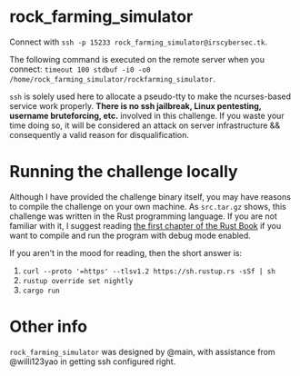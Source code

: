 # rock_farming_simulator
Connect with `ssh -p 15233 rock_farming_simulator@irscybersec.tk`.

The following command is executed on the remote server when you connect: `timeout 100 stdbuf -i0 -o0 /home/rock_farming_simulator/rockfarming_simulator`.

`ssh` is solely used here to allocate a pseudo-tty to make the ncurses-based service work properly.
**There is no ssh jailbreak, Linux pentesting, username bruteforcing, etc.** involved in this challenge.
If you waste your time doing so, it will be considered an attack on server infrastructure && consequently a valid reason for disqualification.

# Running the challenge locally
Although I have provided the challenge binary itself, you may have reasons to compile the challenge on your own machine. As `src.tar.gz` shows, this challenge was written in the Rust programming language. If you are not familiar with it, I suggest reading [the first chapter of the Rust Book](https://doc.rust-lang.org/stable/book/ch01-01-installation.html) if you want to compile and run the program with debug mode enabled.

If you aren't in the mood for reading, then the short answer is:

1. `curl --proto '=https' --tlsv1.2 https://sh.rustup.rs -sSf | sh`
2. `rustup override set nightly`
3. `cargo run`

# Other info
`rock_farming_simulator` was designed by @main, with assistance from @willi123yao in getting ssh configured right.
